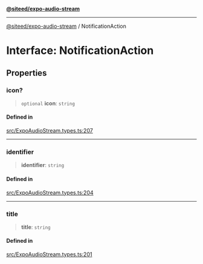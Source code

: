 [**@siteed/expo-audio-stream**](../README.md)

***

[@siteed/expo-audio-stream](../README.md) / NotificationAction

# Interface: NotificationAction

## Properties

### icon?

> `optional` **icon**: `string`

#### Defined in

[src/ExpoAudioStream.types.ts:207](https://github.com/deeeed/expo-audio-stream/blob/5d6ad1b96f334903d6ad72d1703a6eb08697ab05/packages/expo-audio-stream/src/ExpoAudioStream.types.ts#L207)

***

### identifier

> **identifier**: `string`

#### Defined in

[src/ExpoAudioStream.types.ts:204](https://github.com/deeeed/expo-audio-stream/blob/5d6ad1b96f334903d6ad72d1703a6eb08697ab05/packages/expo-audio-stream/src/ExpoAudioStream.types.ts#L204)

***

### title

> **title**: `string`

#### Defined in

[src/ExpoAudioStream.types.ts:201](https://github.com/deeeed/expo-audio-stream/blob/5d6ad1b96f334903d6ad72d1703a6eb08697ab05/packages/expo-audio-stream/src/ExpoAudioStream.types.ts#L201)
